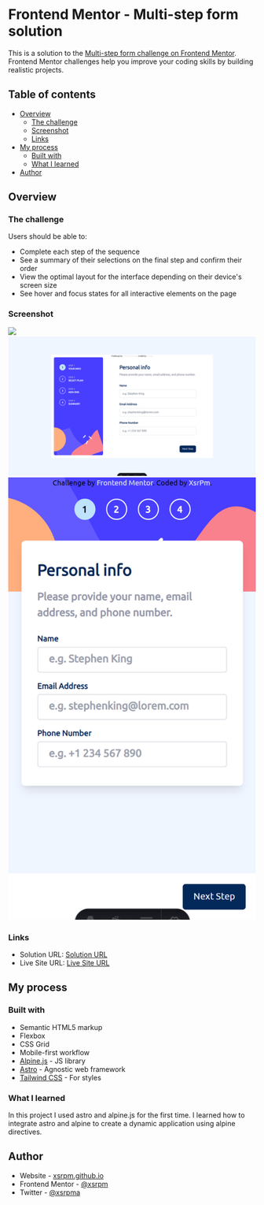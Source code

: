 # Frontend Mentor - Multi-step form solution

This is a solution to the [Multi-step form challenge on Frontend Mentor](https://www.frontendmentor.io/challenges/multistep-form-YVAnSdqQBJ). Frontend Mentor challenges help you improve your coding skills by building realistic projects. 

## Table of contents

- [Overview](#overview)
  - [The challenge](#the-challenge)
  - [Screenshot](#screenshot)
  - [Links](#links)
- [My process](#my-process)
  - [Built with](#built-with)
  - [What I learned](#what-i-learned)
- [Author](#author)

## Overview

### The challenge

Users should be able to:

- Complete each step of the sequence
- See a summary of their selections on the final step and confirm their order
- View the optimal layout for the interface depending on their device's screen size
- See hover and focus states for all interactive elements on the page

### Screenshot

![](./screenshot.jpg)
![Web en Desktop](./readme/web-desktop.png)
![Web en Mobile](./readme/web-mobile.png)

### Links

- Solution URL: [Solution URL](https://github.com/xsrpm/multi-step-form)
- Live Site URL: [Live Site URL](https://multi-step-form-phi-cyan.vercel.app/)

## My process

### Built with

- Semantic HTML5 markup
- Flexbox
- CSS Grid
- Mobile-first workflow
- [Alpine.js](https://alpinejs.dev/) - JS library
- [Astro](https://astro.build/) - Agnostic web framework
- [Tailwind CSS](https://tailwindcss.com/) - For styles


### What I learned

In this project I used astro and alpine.js for the first time. I learned how to integrate astro and alpine to create a dynamic application using alpine directives.

## Author

- Website - [xsrpm.github.io](https://www.your-site.com)
- Frontend Mentor - [@xsrpm](https://www.frontendmentor.io/profile/xsrpm)
- Twitter - [@xsrpma](https://www.twitter.com/xsrpma)
